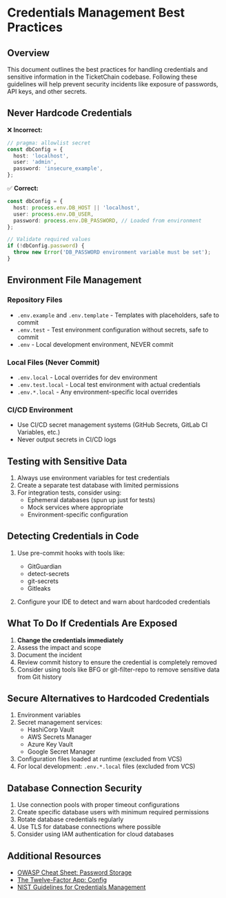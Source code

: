 # Credentials Management Best Practices

## Overview

This document outlines the best practices for handling credentials and sensitive information in the TicketChain codebase. Following these guidelines will help prevent security incidents like exposure of passwords, API keys, and other secrets.

## Never Hardcode Credentials

❌ **Incorrect:**

```typescript
// pragma: allowlist secret
const dbConfig = {
  host: 'localhost',
  user: 'admin',
  password: 'insecure_example',
};
```

✅ **Correct:**

```typescript
const dbConfig = {
  host: process.env.DB_HOST || 'localhost',
  user: process.env.DB_USER,
  password: process.env.DB_PASSWORD, // Loaded from environment
};

// Validate required values
if (!dbConfig.password) {
  throw new Error('DB_PASSWORD environment variable must be set');
}
```

## Environment File Management

### Repository Files

- `.env.example` and `.env.template` - Templates with placeholders, safe to commit
- `.env.test` - Test environment configuration without secrets, safe to commit
- `.env` - Local development environment, NEVER commit

### Local Files (Never Commit)

- `.env.local` - Local overrides for dev environment
- `.env.test.local` - Local test environment with actual credentials
- `.env.*.local` - Any environment-specific local overrides

### CI/CD Environment

- Use CI/CD secret management systems (GitHub Secrets, GitLab CI Variables, etc.)
- Never output secrets in CI/CD logs

## Testing with Sensitive Data

1. Always use environment variables for test credentials
2. Create a separate test database with limited permissions
3. For integration tests, consider using:
   - Ephemeral databases (spun up just for tests)
   - Mock services where appropriate
   - Environment-specific configuration

## Detecting Credentials in Code

1. Use pre-commit hooks with tools like:
   - GitGuardian
   - detect-secrets
   - git-secrets
   - Gitleaks

2. Configure your IDE to detect and warn about hardcoded credentials

## What To Do If Credentials Are Exposed

1. **Change the credentials immediately**
2. Assess the impact and scope
3. Document the incident
4. Review commit history to ensure the credential is completely removed
5. Consider using tools like BFG or git-filter-repo to remove sensitive data from Git history

## Secure Alternatives to Hardcoded Credentials

1. Environment variables
2. Secret management services:
   - HashiCorp Vault
   - AWS Secrets Manager
   - Azure Key Vault
   - Google Secret Manager
3. Configuration files loaded at runtime (excluded from VCS)
4. For local development: `.env.*.local` files (excluded from VCS)

## Database Connection Security

1. Use connection pools with proper timeout configurations
2. Create specific database users with minimum required permissions
3. Rotate database credentials regularly
4. Use TLS for database connections where possible
5. Consider using IAM authentication for cloud databases

## Additional Resources

- [OWASP Cheat Sheet: Password Storage](https://cheatsheetseries.owasp.org/cheatsheets/Password_Storage_Cheat_Sheet.html)
- [The Twelve-Factor App: Config](https://12factor.net/config)
- [NIST Guidelines for Credentials Management](https://pages.nist.gov/800-63-3/sp800-63b.html)
